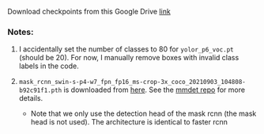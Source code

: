 Download checkpoints from this Google Drive [link](https://drive.google.com/drive/folders/1kf4O42nohcQYfU9brDK3E-8_mGHPyCQW?usp=sharing)

### Notes:

1. I accidentally set the number of classes to 80 for `yolor_p6_voc.pt` (should be 20). For now, I manually remove boxes with invalid class labels in the code. 

2. `mask_rcnn_swin-s-p4-w7_fpn_fp16_ms-crop-3x_coco_20210903_104808-b92c91f1.pth` is downloaded from [here](https://download.openmmlab.com/mmdetection/v2.0/swin/mask_rcnn_swin-s-p4-w7_fpn_fp16_ms-crop-3x_coco/mask_rcnn_swin-s-p4-w7_fpn_fp16_ms-crop-3x_coco_20210903_104808-b92c91f1.pth). See the [mmdet repo](https://github.com/open-mmlab/mmdetection/tree/master/configs/swin) for more details.
   - Note that we only use the detection head of the mask rcnn (the mask head is not used). The architecture is identical to faster rcnn

